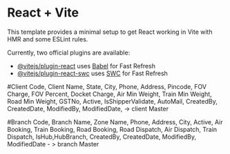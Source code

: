 # React + Vite

This template provides a minimal setup to get React working in Vite with HMR and some ESLint rules.

Currently, two official plugins are available:

- [@vitejs/plugin-react](https://github.com/vitejs/vite-plugin-react/blob/main/packages/plugin-react/README.md) uses [Babel](https://babeljs.io/) for Fast Refresh
- [@vitejs/plugin-react-swc](https://github.com/vitejs/vite-plugin-react-swc) uses [SWC](https://swc.rs/) for Fast Refresh

#Client Code,	Client Name,	State,	City,	Phone,	Address,	Pincode,	FOV Charge,	FOV Percent,	Docket Charge,	Air Min Weight,	Train Min Weight,	Road Min Weight,	GSTNo,	Active,	IsShipperValidate,	AutoMail,	CreatedBy,	CreatedDate,	ModifiedBy,	ModifiedDate, -> client Master

#Branch Code, Branch Name, Zone Name, Phone, Address, City, Active, Air Booking, Train Booking,	Road Booking, Road Dispatch, Air Dispatch, Train Dispatch, IsHub,HubBranch,	CreatedBy,	CreatedDate,	ModifiedBy,	ModifiedDate - > branch Master